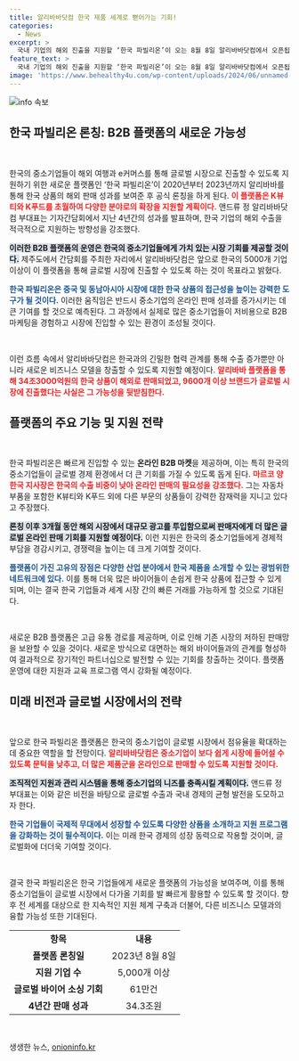 ```yaml
---
title: 알리바바닷컴 한국 제품 세계로 뻗어가는 기회!
categories:
  - News
excerpt: >
  국내 기업의 해외 진출을 지원할 ‘한국 파빌리온’이 오는 8월 8일 알리바바닷컴에서 오픈됩니다. K뷰티와 K푸드에 더해 자동차 부품 등 비소비재도 주목받고 있어, 중소기업의 글로벌 시장 진출 기대가 높습니다.
feature_text: >
  국내 기업의 해외 진출을 지원할 ‘한국 파빌리온’이 오는 8월 8일 알리바바닷컴에서 오픈됩니다. K뷰티와 K푸드에 더해 자동차 부품 등 비소비재도 주목받고 있어, 중소기업의 글로벌 시장 진출 기대가 높습니다.
image: 'https://www.behealthy4u.com/wp-content/uploads/2024/06/unnamed-file.png'
---
```


<p><img src="https://www.behealthy4u.com/wp-content/uploads/2024/06/unnamed-file.png" alt="info 속보" /></p>

<h2 data-ke-size="size26">한국 파빌리온 론칭: B2B 플랫폼의 새로운 가능성</h2>

<p data-ke-size="size16">&nbsp;</p>

<p>한국의 중소기업들이 해외 여행과 e커머스를 통해 글로벌 시장으로 진출할 수 있도록 지원하기 위한 새로운 플랫폼인 ‘한국 파빌리온’이 2020년부터 2023년까지 알리바바를 통해 한국 상품의 해외 판매 성과를 보여준 후 공식 론칭을 하게 된다. <b><span style="color: #ee2323;">이 플랫폼은 K뷰티와 K푸드를 초월하여 다양한 분야로의 확장을 지원할 계획이다.</span></b> 앤드류 정 알리바바닷컴 부대표는 기자간담회에서 지난 4년간의 성과를 발표하며, 한국 기업의 해외 수출을 적극적으로 지원하는 방향성을 강조했다. </p>

<p><b><span style="background-color: #21538527;">이러한 B2B 플랫폼의 운영은 한국의 중소기업들에게 가치 있는 시장 기회를 제공할 것이다.</span></b> 제주도에서 간담회를 주최한 자리에서 알리바바닷컴은 앞으로 한국의 5000개 기업 이상이 이 플랫폼을 통해 글로벌 시장에 진출할 수 있도록 하는 것이 목표라고 밝혔다. </p>

<p><b><span style="color: #1a5490;">한국 파빌리온은 중국 및 동남아시아 시장에 대한 한국 상품의 접근성을 높이는 강력한 도구가 될 것이다.</span></b> 이러한 움직임은 반드시 중소기업의 온라인 판매 성과를 증가시키는 데 큰 기여를 할 것으로 예측된다. 그 과정에서 실제로 많은 중소기업들이 저비용으로 B2B 마케팅을 경험하고 시장에 진입할 수 있는 환경이 조성될 것이다.</p>

<p data-ke-size="size16">&nbsp;</p>

<p>이런 흐름 속에서 알리바바닷컴은 한국과의 긴밀한 협력 관계를 통해 수출 증가뿐만 아니라 새로운 비즈니스 모델을 창출할 수 있도록 지원할 예정이다. <b><span style="color: #ee2323;">알리바바 플랫폼을 통해 34조3000억원의 한국 상품이 해외로 판매되었고, 9600개 이상 브랜드가 글로벌 시장에 진출했다는 사실은 그 가능성을 뒷받침한다.</span></b></p>

<h2 data-ke-size="size26">플랫폼의 주요 기능 및 지원 전략</h2>

<p data-ke-size="size16">&nbsp;</p>

<p>한국 파빌리온은 빠르게 진입할 수 있는 <b>온라인 B2B 마켓</b>을 제공하며, 이는 특히 한국의 중소기업들이 글로벌 경제 환경에서 더 큰 기회를 가질 수 있도록 돕게 된다. <b><span style="color: #ee2323;">마르코 양 한국 지사장은 한국의 수출 비중이 낮아 온라인 판매의 필요성을 강조했다.</span></b> 그는 자동차 부품을 포함한 K뷰티와 K푸드 외에 다른 부문의 상품들이 강력한 잠재력을 지니고 있다고 주장했다. </p>

<p><b><span style="background-color: #21538527;">론칭 이후 3개월 동안 해외 시장에서 대규모 광고를 투입함으로써 판매자에게 더 많은 글로벌 온라인 판매 기회를 지원할 예정이다.</span></b> 이런 지원은 한국의 중소기업들에게 경제적 부담을 경감시키고, 경쟁력을 높이는 데 크게 기여할 것이다.</p>

<p><b><span style="color: #1a5490;">플랫폼이 가진 고유의 장점은 다양한 산업 분야에서 한국 제품을 소개할 수 있는 광범위한 네트워크에 있다.</span></b> 이를 통해 더욱 많은 바이어들이 손쉽게 한국 상품에 접근할 수 있게 되며, 이는 결국 한국 기업들과 세계 시장 간의 빠른 거래를 가능하게 할 것으로 기대된다. </p>

<p data-ke-size="size16">&nbsp;</p>

<p>새로운 B2B 플랫폼은 고급 유통 경로를 제공하며, 이로 인해 기존 시장의 저하된 판매망을 보완할 수 있을 것이다. 새로운 방식으로 대면하는 해외 바이어들과의 관계를 형성하여 결과적으로 장기적인 파트너십으로 발전할 수 있는 기회를 창출하는 것이다. 플랫폼 운영에 대한 지원과 교육 프로그램 역시 강화될 예정이다.</p>

<h2 data-ke-size="size26">미래 비전과 글로벌 시장에서의 전략</h2>

<p data-ke-size="size16">&nbsp;</p>

<p>앞으로 한국 파빌리온 플랫폼은 한국의 중소기업이 글로벌 시장에서 점유율을 확대하는 데 중요한 역할을 할 전망이다. <b><span style="color: #ee2323;">알리바바닷컴은 중소기업이 보다 쉽게 시장에 들어설 수 있도록 문턱을 낮추고, 더 많은 제품군을 온라인으로 판매할 수 있도록 지원할 것이다.</span></b></p>

<p><b><span style="background-color: #21538527;">조직적인 지원과 관리 시스템을 통해 중소기업의 니즈를 충족시킬 계획이다.</span></b> 앤드류 정 부대표는 이와 같은 비전을 바탕으로 글로벌 수출과 국내 경제의 균형 발전을 도모하고자 한다. </p>

<p><b><span style="color: #1a5490;">한국 기업들이 국제적 무대에서 성장할 수 있도록 다양한 상품을 소개하고 지원 프로그램을 강화하는 것이 필수적이다.</span></b> 이는 미래 한국 경제의 성장 동력으로 작용할 것이며, 글로벌화에 더더욱 기여할 것이다. </p>

<p data-ke-size="size16">&nbsp;</p>

<p>결국 한국 파빌리온은 한국 기업들에게 새로운 플랫폼의 가능성을 보여주며, 이를 통해 중소기업들이 글로벌 시장에서 다가올 기회를 발 빠르게 활용할 수 있도록 할 것이다. 향후 전 세계를 대상으로 한 지속적인 지원 체계 구축과 더불어, 다른 비즈니스 모델과의 융합 가능성 또한 기대된다. </p>

<table style="width: 100%; border-collapse: collapse;">
    <tr>
        <td style="text-align: center; height: 17px;"><b>항목</b></td>
        <td style="text-align: center; height: 17px;"><b>내용</b></td>
    </tr>
    <tr>
        <td style="text-align: center; height: 17px;"><b>플랫폼 론칭일</b></td>
        <td style="text-align: center; height: 17px;">2023년 8월 8일</td>
    </tr>
    <tr>
        <td style="text-align: center; height: 17px;"><b>지원 기업 수</b></td>
        <td style="text-align: center; height: 17px;">5,000개 이상</td>
    </tr>
    <tr>
        <td style="text-align: center; height: 17px;"><b>글로벌 바이어 소싱 기회</b></td>
        <td style="text-align: center; height: 17px;">61만건</td>
    </tr>
    <tr>
        <td style="text-align: center; height: 17px;"><b>4년간 판매 성과</b></td>
        <td style="text-align: center; height: 17px;">34.3조원</td>
    </tr>
</table>

<p data-ke-size="size16">&nbsp;</p>
생생한 뉴스, <a href="https://onioninfo.kr" rel="dofollow">onioninfo.kr</a>


